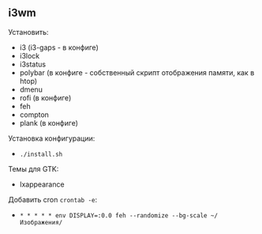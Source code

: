 ## i3wm

Установить:
* i3 (i3-gaps - в конфиге)
* i3lock
* i3status
* polybar (в конфиге - собственный скрипт отображения памяти, как в htop)
* dmenu
* rofi (в конфиге)
* feh
* compton
* plank (в конфиге)

Установка конфигурации:
* `./install.sh`

Темы для GTK:
* lxappearance

Добавить cron `crontab -e`:
* `* * * * * env DISPLAY=:0.0 feh --randomize --bg-scale ~/Изображения/`
